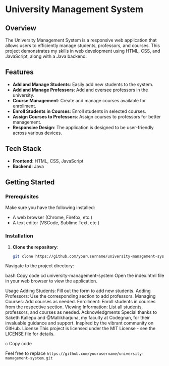 # University Management System

## Overview

The University Management System is a responsive web application that allows users to efficiently manage students, professors, and courses. This project demonstrates my skills in web development using HTML, CSS, and JavaScript, along with a Java backend.

## Features

- **Add and Manage Students**: Easily add new students to the system.
- **Add and Manage Professors**: Add and oversee professors in the university.
- **Course Management**: Create and manage courses available for enrollment.
- **Enroll Students in Courses**: Enroll students in selected courses.
- **Assign Courses to Professors**: Assign courses to professors for better management.
- **Responsive Design**: The application is designed to be user-friendly across various devices.

## Tech Stack

- **Frontend**: HTML, CSS, JavaScript
- **Backend**: Java

## Getting Started

### Prerequisites

Make sure you have the following installed:

- A web browser (Chrome, Firefox, etc.)
- A text editor (VSCode, Sublime Text, etc.)

### Installation

1. **Clone the repository**:
   ```bash
   git clone https://github.com/yourusername/university-management-system.git
Navigate to the project directory:

bash
Copy code
cd university-management-system
Open the index.html file in your web browser to view the application.

Usage
Adding Students: Fill out the form to add new students.
Adding Professors: Use the corresponding section to add professors.
Managing Courses: Add courses as needed.
Enrollment: Enroll students in courses from the respective section.
Viewing Information: List all students, professors, and courses as needed.
Acknowledgments
Special thanks to Saketh Kallepu and @Mallikharjuna, my faculty at Codegnan, for their invaluable guidance and support.
Inspired by the vibrant community on GitHub.
License
This project is licensed under the MIT License - see the LICENSE file for details.

c
Copy code

Feel free to replace `https://github.com/yourusername/university-management-system.git` 
